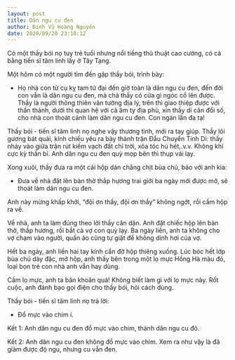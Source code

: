 ```yaml
---
layout: post
title: Dân ngu cu đen
author: Đinh Vũ Hoàng Nguyên
date: 2020/09/20 23:10:12
---
```


Có một thầy bói nọ tuy trẻ tuổi nhưng nổi tiếng thủ thuật cao cường, có cả bằng tiến sĩ tâm linh lấy ở Tây Tạng.

Một hôm có một người tìm đến gặp thầy bói, trình bày:

- Họ nhà con từ cụ kỵ tam tứ đại đến giờ toàn là dân ngu cu đen, đến đời con vẫn là dân ngu cu đen, mà chả thấy có cửa gì ngóc cổ lên được. Thầy là người thông thiên văn tường địa lý, trên thì giao thiệp được với thần thánh, dưới thì quan hệ với cả âm ty địa phủ, xin thầy di căn đổi số, cho nhà con thoát cảnh làm dân ngu cu đen. Con ngàn lần đa tạ!

Thầy bói - tiến sĩ tâm linh nọ nghe vậy thương tình, mới ra tay giúp. Thầy lôi gương bát quái, kính chiếu yêu ra bày thành trận Đẩu Chuyển Tinh Di: thầy nhảy vào giữa trận rút kiếm vạch đất chỉ trời, xõa tóc hú hét,.v.v. Không khí cực kỳ thần bí. Anh dân ngu cu đen quỳ mọp bên thì thụp vái lạy.

Xong xuôi, thầy đưa ra một cái hộp dán chằng chịt bùa chú, bảo với anh kia:

- Đưa về nhà đặt lên bàn thờ thắp hương trai giới ba ngày mới được mở, sẽ thoát làm dân ngu cu đen.

Anh này mừng khấp khởi, “đội ơn thầy, đội ơn thầy” không ngớt, rồi cầm hộp ra về.

Về nhà, anh ta làm đúng theo lời thầy căn dặn. Anh đặt chiếc hộp lên bàn thờ, thắp hương, rồi bắt cả vợ con quỳ lạy. Ba ngày liền, anh ta không cho vợ chạm vào người, quần áo cũng tự giặt để không dính hơi của vợ.

Hết ba ngày, anh liền hai tay kính cẩn đỡ hộp thiêng xuống. Lúc bóc hết lớp bùa chú dày đặc, mở hộp, anh thấy bên trong một lọ mực Hồng Hà màu đỏ, loại bọn trẻ con nhà anh vẫn hay dùng.

Cầm lọ mực, anh ta băn khoăn quá! Không biết làm gì với lọ mực này. Rốt cuộc, anh đánh bạo gọi điện cho thầy bói, hỏi cách dùng.

Thầy bói - tiến sĩ tâm linh nọ trả lời:

- Đổ mực vào chim í.

Kết 1: Anh dân ngu cu đen đổ mực vào chim, thành dân ngu cu đỏ.

Kết 2: Anh dân ngu cu đen không đổ mực vào chim. Xem ra như vậy là đã giảm được độ ngu, nhưng cu vẫn đen.
